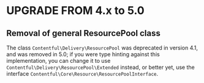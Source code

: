 # UPGRADE FROM 4.x to 5.0

## Removal of general ResourcePool class

The class `Contentful\Delivery\ResourcePool` was deprecated in version 4.1, and was removed in 5.0; if you were type hinting against this implementation, you can change it to use `Contentful\Delivery\ResourcePool\Extended` instead, or better yet, use the interface `Contentful\Core\Resource\ResourcePoolInterface`.
